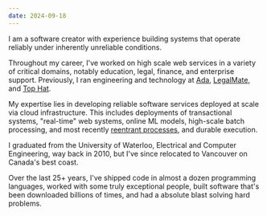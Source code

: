 ```yaml
---
date: 2024-09-18
---
```


I am a software creator with experience building systems that operate
reliably under inherently unreliable conditions.

Throughout my career, I've worked on high scale web services in a
variety of critical domains, notably education, legal, finance, and
enterprise support. Previously, I ran engineering and technology at
[Ada](https://ada.cx), [LegalMate](https://legalmate.co), and [Top
Hat](https://tophat.com).

My expertise lies in developing reliable software services deployed at
scale via cloud infrastructure. This includes deployments of
transactional systems, "real-time" web systems, online ML models,
high-scale batch processing, and most recently [reentrant
processes](https://www.wikiwand.com/en/articles/Reentrancy_(computing)),
and durable execution.

I graduated from the University of Waterloo, Electrical and Computer
Engineering, way back in 2010, but I've since relocated to Vancouver
on Canada's best coast.

Over the last 25+ years, I've shipped code in almost a dozen
programming languages, worked with some truly exceptional people,
built software that's been downloaded billions of times, and had a
absolute blast solving hard problems.
